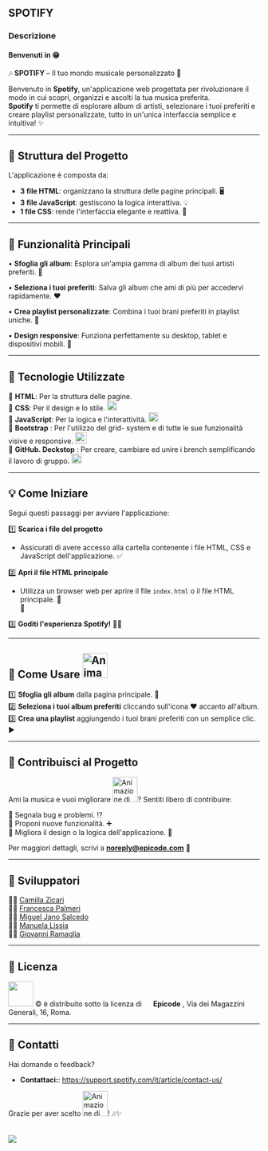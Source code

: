 ## SPOTIFY
### Descrizione
#### Benvenuti in :grin:
🎶 **SPOTIFY** – Il tuo mondo musicale personalizzato 🎵

Benvenuto in **Spotify**, un'applicazione web progettata per rivoluzionare il modo in cui scopri, organizzi e ascolti la tua musica preferita.<br> 
**Spotify** ti permette di esplorare album di artisti, selezionare i tuoi preferiti e creare playlist personalizzate, tutto in un'unica interfaccia semplice e intuitiva! ✨ <br> 

---

## 🔧 Struttura del Progetto

L'applicazione è composta da: <br> 

- **3 file HTML**: organizzano la struttura delle pagine principali. :desktop_computer:	<br> 
- **3 file JavaScript**: gestiscono la logica interattiva. :bulb:	<br> 
- **1 file CSS**: rende l'interfaccia elegante e reattiva. :nail_care:	<br> 

---

## 🔎 Funzionalità Principali

• **Sfoglia gli album**: Esplora un'ampia gamma di album dei tuoi artisti preferiti. 🎵 <br> 

• **Seleziona i tuoi preferiti**: Salva gli album che ami di più per accedervi rapidamente. ❤️ <br> 

• **Crea playlist personalizzate**: Combina i tuoi brani preferiti in playlist uniche. 🔗 <br> 

• **Design responsive**: Funziona perfettamente su desktop, tablet e dispositivi mobili. 📱 <br> 

---

## 🔬 Tecnologie Utilizzate

 :small_blue_diamond:  **HTML**: Per la struttura delle pagine. <img src="https://cdn.worldvectorlogo.com/logos/html-1.svg" width= "15" /> <br> 
 :small_blue_diamond:  **CSS**: Per il design e lo stile. <img src="https://www.vectorlogo.zone/logos/w3_css/w3_css-icon.svg" width= "20" /> <br> 
 :small_blue_diamond:  **JavaScript**: Per la logica e l'interattività.  <img src="https://www.vectorlogo.zone/logos/javascript/javascript-icon.svg" width= "20" /> <br>
 :small_blue_diamond: **Bootstrap** : Per l'utilizzo del grid- system e di tutte le sue funzionalità visive e responsive. <img src="https://upload.vectorlogo.zone/logos/getbootstrap/images/987f8f6c-263a-47b1-a85d-853cfca215d9.svg" width= "23" /> <br>
 :small_blue_diamond: **GitHub. Deckstop** : Per creare, cambiare ed unire i brench semplificando il lavoro di gruppo. <img src ="https://upload.wikimedia.org/wikipedia/commons/a/ae/Github-desktop-logo-symbol.svg" width = "20" /> <br> 

---

## 💡 Come Iniziare

Segui questi passaggi per avviare l'applicazione: <br> 

 :one: **Scarica i file del progetto** <br> 
   - Assicurati di avere accesso alla cartella contenente i file HTML, CSS e JavaScript dell'applicazione. :white_check_mark: <br> 

 :two: **Apri il file HTML principale** <br> 
   - Utilizza un browser web per aprire il file `index.html` o il file HTML principale.  :memo: <br> 
:pencil:

 :three: **Goditi l'esperienza **Spotify**!**  	:dancing_men: <br> 

---

## 🚀 Come Usare <img src="https://cdn.worldvectorlogo.com/logos/spotify-logo.svg" alt="Animazione di esempio" width="50" /> <br> 

 :one: **Sfoglia gli album** dalla pagina principale.  :open_file_folder: <br> 
 :two: **Seleziona i tuoi album preferiti** cliccando sull'icona ❤️ accanto all'album. <br> 
 :three: **Crea una playlist** aggiungendo i tuoi brani preferiti con un semplice clic.  :arrow_forward:  <br> 

---

## 🎉 Contribuisci al Progetto <br> 

Ami la musica e vuoi migliorare <img src="https://cdn.worldvectorlogo.com/logos/spotify-logo.svg" alt="Animazione di esempio" width="50" />? Sentiti libero di contribuire: <br> 

 :small_blue_diamond: Segnala bug e problemi.  :interrobang: <br>
 :small_blue_diamond: Proponi nuove funzionalità.  :heavy_plus_sign: <br>
 :small_blue_diamond: Migliora il design o la logica dell'applicazione. :game_die: <br>

Per maggiori dettagli, scrivi a **noreply@epicode.com** :email: <br> 

---

## :floppy_disk: Sviluppatori <br> 

 :woman_technologist:  [Camilla Zicari](https://github.com/camillazicari)  <br> 
 :woman_office_worker: [Francesca Palmeri](https://github.com/Francesca-palmeri)  <br> 
 :man_office_worker:   [Miguel Jano Salcedo](https://github.com/migueljano)  <br> 
 :woman_technologist: [Manuela Lissia](https://github.com/M4nu3l4)  <br> 
 :man_technologist: [Giovanni Ramaglia](https://github.com/cybergam3r)  <br> 

 <hr>


## 📜 Licenza <br> 

 <img src="https://cdn.worldvectorlogo.com/logos/spotify-logo.svg" width="50" /> &copy; è distribuito sotto la licenza di <img src ="https://github.com/user-attachments/assets/5e0ad6af-90f2-4f6f-83c0-7a2a5fd4af6c" width="15"> **Epicode** , Via dei Magazzini Generali, 16, Roma. <br> 
 

---

## 📢 Contatti

Hai domande o feedback? 

- **Contattaci:**: https://support.spotify.com/it/article/contact-us/ <br> 


Grazie per aver scelto <img src="https://cdn.worldvectorlogo.com/logos/spotify-logo.svg" alt="Animazione di esempio" width="50" />! 🎶✨ <br> 
<br> 
<br> 
<img src="https://cdn.worldvectorlogo.com/logos/spotify-logo.svg" />




 
 
 
 

